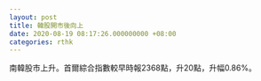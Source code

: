 ```yaml
---
layout: post
title: 韓股開市後向上
date: 2020-08-19 08:17:26.000000000 +08:00
categories: rthk
---
```


南韓股市上升。首爾綜合指數較早時報2368點，升20點，升幅0.86%。
